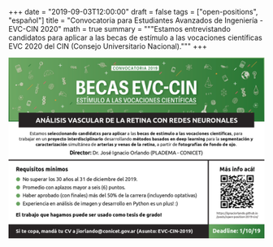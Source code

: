 +++
date = "2019-09-03T12:00:00"
draft = false
tags = ["open-positions", "español"]
title = "Convocatoria para Estudiantes Avanzados de Ingeniería - EVC-CIN 2020"
math = true
summary = """Estamos entrevistando candidatos para aplicar a las becas de estímulo a las vocaciones científicas EVC 2020 del CIN (Consejo Universitario Nacional)."""
+++

![Flyer](/img/headers/open-position-2019-cin-header.png)

